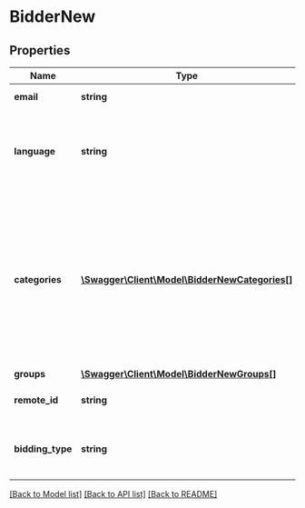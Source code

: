 # BidderNew

## Properties
Name | Type | Description | Notes
------------ | ------------- | ------------- | -------------
**email** | **string** | Email of the new bidder. | 
**language** | **string** | Preferred system language of the bidder.&lt;br&gt;Possible Values: tr-TR | en-EN | ge-GE | 
**categories** | [**\Swagger\Client\Model\BidderNewCategories[]**](BidderNewCategories.md) | This category is used map a bidder to a specific category. It makes it easier for user to retrieve regular bidders of a specific category in future. | 
**groups** | [**\Swagger\Client\Model\BidderNewGroups[]**](BidderNewGroups.md) |  | [optional] 
**remote_id** | **string** | User ID from your system database. | [optional] 
**bidding_type** | **string** | Type of The Process. &lt;br&gt;1: Can Bid. &lt;br&gt;2: Cannot Bid. | [optional] 

[[Back to Model list]](../README.md#documentation-for-models) [[Back to API list]](../README.md#documentation-for-api-endpoints) [[Back to README]](../README.md)


